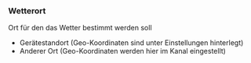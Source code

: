 ### Wetterort

Ort für den das Wetter bestimmt werden soll

* Gerätestandort (Geo-Koordinaten sind unter Einstellungen hinterlegt)
* Anderer Ort (Geo-Koordinaten werden hier im Kanal eingestellt)